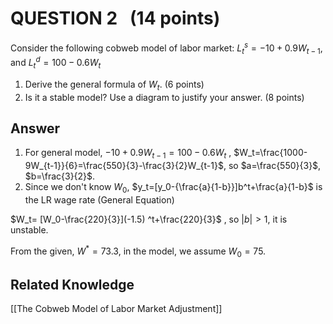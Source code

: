 # QUESTION 2   (14 points)

Consider the following cobweb model of labor market: $L_t^s = -10+0.9W_{t-1}$, and $L_t^d=100-0.6W_t$ 

1. Derive the general formula of $W_t$. (6 points)
2. Is it a stable model? Use a diagram to justify your answer. (8 points)

## Answer

1.  For general model, $-10+0.9W_{t-1}=100-0.6W_t$ , $W_t=\frac{1000-9W_{t-1}}{6}=\frac{550}{3}-\frac{3}{2}W_{t-1}$, so $a=\frac{550}{3}$, $b=\frac{3}{2}$. 
2. Since we don't know $W_0$,
$y_t=[y_0-{\frac{a}{1-b}}]b^t+\frac{a}{1-b}$  is the LR wage rate (General Equation)

$W_t= [W_0-\frac{220}{3}](-1.5) ^t+\frac{220}{3}$ , so $|b|>1$, it is unstable.

From the given, $W^{ * }= 73.3$, in the model, we assume $W_0 = 75$.



## Related Knowledge

[[The Cobweb Model of Labor Market Adjustment]]
